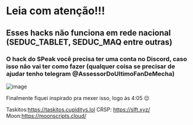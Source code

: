 # Leia com atenção!!!



## Esses hacks não funciona em rede nacional (SEDUC_TABLET, SEDUC_MAQ entre outras)



### O hack do SPeak você precisa ter uma conta no Discord, caso isso não vai ter como fazer (qualquer coisa se precisar de ajudar tenho telegram @AssessorDoUltimoFanDeMecha)

![image](https://github.com/user-attachments/assets/b772ba9d-9cf8-4a28-b47e-effc5d8f4367)

Finalmente fiquei inspirado pra mexer isso, logo às 4:05 😔

Taskitos:https://taskitos.cupiditys.lol
CRSP: https://slft.xyz/
Moon:https://moonscripts.cloud/
